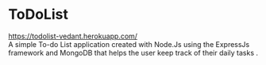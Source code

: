 # ToDoList
https://todolist-vedant.herokuapp.com/ </br>
A simple To-do List application created with Node.Js using the ExpressJs framework and MongoDB that helps the user keep track of their daily tasks .
